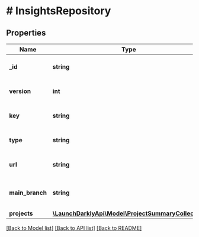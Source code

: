 # # InsightsRepository

## Properties

Name | Type | Description | Notes
------------ | ------------- | ------------- | -------------
**_id** | **string** | The repository ID |
**version** | **int** | The repository version |
**key** | **string** | The repository key |
**type** | **string** | The repository type |
**url** | **string** | The repository URL |
**main_branch** | **string** | The repository main branch |
**projects** | [**\LaunchDarklyApi\Model\ProjectSummaryCollection**](ProjectSummaryCollection.md) |  | [optional]

[[Back to Model list]](../../README.md#models) [[Back to API list]](../../README.md#endpoints) [[Back to README]](../../README.md)
